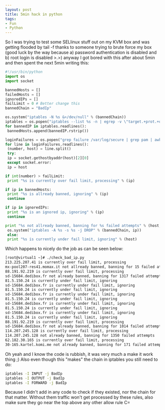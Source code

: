 ```yaml
---
layout: post
title: 5min hack in python
tags:
- Fun
- Python
---
```


So I was trying to test some SELlinux stuff out on my KVM box and was getting flooded by tail -f thanks to someone trying to brute force my box (good luck by the way because a) password authentication is disabled and b) root login is disabled >.>) anyway I got bored with this after about 5min and then spent the next 5min writing this:

```python
#!/usr/bin/python
import os
import socket

bannedHosts = []
failedHosts = []
ignoredIPs = []
failLimit = 0 # Better change this
bannedChain = "BadIp"

os.system("iptables -N %s &>/dev/null" % (bannedChain))
iptables = os.popen("iptables --list %s -n | egrep -v \"target.+prot.+opt.+source.+destination\" | egrep -v \"Chain %s .+ references\" | awk '{print $4}'" % (bannedChain, bannedChain))
for bannedIP in iptables.readlines():
 bannedHosts.append(bannedIP.rstrip())

loginFailures = os.popen("grep failure /var/log/secure | grep pam | awk -F \"rhost=\" '{print $2}' | awk '{print $1}' | uniq --count")
for line in loginFailures.readlines():
 (number, host) = line.split()
 try:
 ip = socket.gethostbyaddr(host)[2][0]
 except socket.error:
 ip = host

if int(number) > failLimit:
 print "%s is currently over fail limit, processing" % (ip)

if ip in bannedHosts:
 print "%s is allready banned, ignoring" % (ip)
 continue

if ip in ignoredIPs:
 print "%s is an ignored ip, ignoring" % (ip)
 continue

print "%s not allready banned, banning for %s failed attempts" % (host, number)
 os.system("iptables -A %s -s %s -j DROP" % (bannedChain, ip))
 else:
 print "%s is currently under fail limit, ignoring" % (host)
```

Which happens to nicely do the job as can be seen below:

```bash
[root@virtual1 ~]# ./check_bad_ip.py
213.225.207.41 is currently over fail limit, processing
mx-pool207-res41.momax.it not allready banned, banning for 15 failed attempts
88.191.92.219 is currently over fail limit, processing
sd-15684.dedibox.fr not already banned, banning for 1317 failed attempts
81.5.150.24 is currently under fail limit, ignoring
sd-15684.dedibox.fr is currently under fail limit, ignoring
81.5.150.24 is currently under fail limit, ignoring
sd-15684.dedibox.fr is currently under fail limit, ignoring
81.5.150.24 is currently under fail limit, ignoring
sd-15684.dedibox.fr is currently under fail limit, ignoring
81.5.150.24 is currently under fail limit, ignoring
sd-15684.dedibox.fr is currently under fail limit, ignoring
81.5.150.24 is currently under fail limit, ignoring
88.191.92.219 is currently over fail limit, processing
sd-15684.dedibox.fr not already banned, banning for 1014 failed attempts
114.207.245.128 is currently over fail limit, processing
114.207.245.128 not already banned, banning for 1350 failed attempts
62.182.30.165 is currently over fail limit, processing
30-165.kartel.komi.me not already banned, banning for 171 failed attempts
```

Oh yeah and I know the code is rubbish, it was very much a make it work thing ;) Also even though this "makes" the chain in iptables you still need to do:

```bash
iptables -I INPUT -j BadIp
iptables -I OUTPUT -j BadIp
iptables -I FORWARD -j BadIp
```

Because I didn't add in any code to check if they existed, nor the chain for that matter. Without them traffic won't get processed by these rules, also make sure they go near the top above any other allow rule C=
